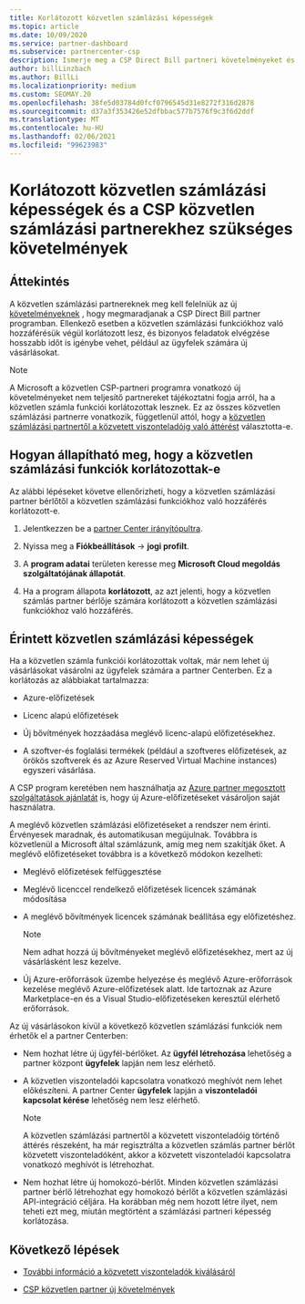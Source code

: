 ```yaml
---
title: Korlátozott közvetlen számlázási képességek
ms.topic: article
ms.date: 10/09/2020
ms.service: partner-dashboard
ms.subservice: partnercenter-csp
description: Ismerje meg a CSP Direct Bill partneri követelményeket és a teendőket a korlátozott lehetőségek elkerüléséhez. Annak megállapítása, hogy a képességei korlátozottak-e.
author: billLinzbach
ms.author: BillLi
ms.localizationpriority: medium
ms.custom: SEOMAY.20
ms.openlocfilehash: 38fe5d03784d0fcf0796545d31e8272f316d2878
ms.sourcegitcommit: d37a3f353426e52dfbbac577b7576f9c3f6d2ddf
ms.translationtype: MT
ms.contentlocale: hu-HU
ms.lasthandoff: 02/06/2021
ms.locfileid: "99623983"
---
```

# <a name="restricted-direct-bill-capabilities-and-the-requirements-needed-for-csp-direct-bill-partners"></a>Korlátozott közvetlen számlázási képességek és a CSP közvetlen számlázási partnerekhez szükséges követelmények  

## <a name="overview"></a>Áttekintés

A közvetlen számlázási partnereknek meg kell felelniük az új [követelményeknek](direct-partner-new-requirements.md) , hogy megmaradjanak a CSP Direct Bill partner programban. Ellenkező esetben a közvetlen számlázási funkciókhoz való hozzáférésük végül korlátozott lesz, és bizonyos feladatok elvégzése hosszabb időt is igénybe vehet, például az ügyfelek számára új vásárlásokat.

> [!Note]
> A Microsoft a közvetlen CSP-partneri programra vonatkozó új követelményeket nem teljesítő partnereket tájékoztatni fogja arról, ha a közvetlen számla funkciói korlátozottak lesznek. Ez az összes közvetlen számlázási partnerre vonatkozik, függetlenül attól, hogy a [közvetlen számlázási partnertől a közvetett viszonteladóig való áttérést](transition-direct-to-indirect.md) választotta-e.  

## <a name="how-to-tell-if-your-direct-bill-capabilities-has-been-restricted"></a>Hogyan állapítható meg, hogy a közvetlen számlázási funkciók korlátozottak-e

Az alábbi lépéseket követve ellenőrizheti, hogy a közvetlen számlázási partner bérlőtől a közvetlen számlázási funkciókhoz való hozzáférés korlátozott-e.

1. Jelentkezzen be a [partner Center irányítópultra](https://partner.microsoft.com/dashboard).

2. Nyissa meg a **Fiókbeállítások**  ->  **jogi profilt**.

3. A **program adatai** területen keresse meg **Microsoft Cloud megoldás szolgáltatójának állapotát**.

4. Ha a program állapota **korlátozott**, az azt jelenti, hogy a közvetlen számlás partner bérlője számára korlátozott a közvetlen számlázási funkciókhoz való hozzáférés.

## <a name="affected-direct-bill-capabilities"></a>Érintett közvetlen számlázási képességek

Ha a közvetlen számla funkciói korlátozottak voltak, már nem lehet új vásárlásokat vásárolni az ügyfelek számára a partner Centerben. Ez a korlátozás az alábbiakat tartalmazza:

- Azure-előfizetések

- Licenc alapú előfizetések

- Új bővítmények hozzáadása meglévő licenc-alapú előfizetésekhez.

- A szoftver-és foglalási termékek (például a szoftveres előfizetések, az örökös szoftverek és az Azure Reserved Virtual Machine instances) egyszeri vásárlása.

A CSP program keretében nem használhatja az [Azure partner megosztott szolgáltatások ajánlatát](shared-services.md) is, hogy új Azure-előfizetéseket vásároljon saját használatra.

A meglévő közvetlen számlázási előfizetéseket a rendszer nem érinti. Érvényesek maradnak, és automatikusan megújulnak. Továbbra is közvetlenül a Microsoft által számlázunk, amíg meg nem szakítják őket. A meglévő előfizetéseket továbbra is a következő módokon kezelheti:

- Meglévő előfizetések felfüggesztése

- Meglévő licenccel rendelkező előfizetések licencek számának módosítása

- A meglévő bővítmények licencek számának beállítása egy előfizetéshez. 
 
    >[!Note] 
    >Nem adhat hozzá új bővítményeket meglévő előfizetésekhez, mert az új vásárlásként lesz kezelve.

- Új Azure-erőforrások üzembe helyezése és meglévő Azure-erőforrások kezelése meglévő Azure-előfizetések alatt. Ide tartoznak az Azure Marketplace-en és a Visual Studio-előfizetéseken keresztül elérhető erőforrások.

Az új vásárlásokon kívül a következő közvetlen számlázási funkciók nem érhetők el a partner Centerben:

- Nem hozhat létre új ügyfél-bérlőket. Az **ügyfél létrehozása** lehetőség a partner központ **ügyfelek** lapján nem lesz elérhető.

- A közvetlen viszonteladói kapcsolatra vonatkozó meghívót nem lehet előkészíteni. A partner Center **ügyfelek** lapján a **viszonteladói kapcsolat kérése** lehetőség nem lesz elérhető.

    >[!NOTE]
    >A közvetlen számlázási partnertől a közvetett viszonteladóig történő áttérés részeként, ha már regisztrálta a közvetlen számlás partner bérlőt közvetett viszonteladóként, akkor a közvetett viszonteladói kapcsolatra vonatkozó meghívót is létrehozhat.

- Nem hozhat létre új homokozó-bérlőt. Minden közvetlen számlázási partner bérlő létrehozhat egy homokozó bérlőt a közvetlen számlázási API-integráció céljára. Ha korábban még nem hozott létre ilyet, nem teheti ezt meg, miután megtörtént a számlázási partneri képesség korlátozása.  

## <a name="next-steps"></a>Következő lépések

- [További információ a közvetett viszonteladók kiválásáról](https://assetsprod.microsoft.com/csp-directbill-to-indirect-transition.pdf)

- [CSP közvetlen partner új követelmények](direct-partner-new-requirements.md)
